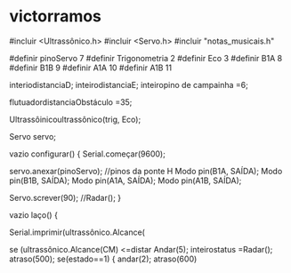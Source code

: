 # victorramos
#incluir <Ultrassônico.h>
#incluir <Servo.h>
#incluir "notas_musicais.h"

#definir pinoServo 7
#definir Trigonometria 2
#definir Eco 3
#definir B1A 8 
#definir B1B 9
#definir A1A 10
#definir A1B 11

interiodistanciaD;
inteirodistanciaE;
inteiropino de campainha =6;

flutuadordistanciaObstáculo =35;

Ultrassôinicoultrassônico(trig, Eco);

Servo servo;

vazio configurar() {
Serial.começar(9600);

servo.anexar(pinoServo);
//pinos da ponte H
Modo pin(B1A, SAÍDA);
Modo pin(B1B, SAÍDA);
Modo pin(A1A, SAÍDA);
Modo pin(A1B, SAÍDA);

Servo.screver(90);
//Radar();
}

vazio laço() {

Serial.imprimir(ultrassônico.Alcance(

se (ultrassônico.Alcance(CM) <=distar
Andar(5);
inteirostatus =Radar();
atraso(500);
se(estado==1) {
andar(2);
atraso(600)
